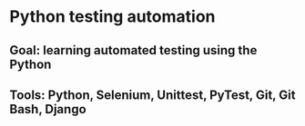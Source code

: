 # Python testing automation

## Goal: learning automated testing using the Python
## Tools: Python, Selenium, Unittest, PyTest, Git, Git Bash, Django
